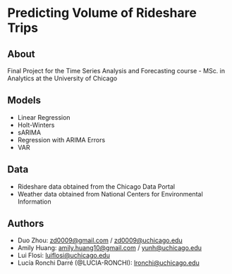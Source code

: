 # Predicting Volume of Rideshare Trips

## About

Final Project for the Time Series Analysis and Forecasting course - MSc. in Analytics at the University of Chicago

## Models

- Linear Regression
- Holt-Winters
- sARIMA
- Regression with ARIMA Errors
- VAR

## Data

- Rideshare data obtained from the Chicago Data Portal
- Weather data obtained from National Centers for Environmental Information

## Authors

- Duo Zhou: zd0009@gmail.com / zd0009@uchicago.edu <br>
- Amily Huang: amily.huang10@gmail.com / yunh@uchicago.edu <br>
- Lui Flosi: luiflosi@uchicago.edu <br>
- Lucía Ronchi Darré (@LUCIA-RONCHI): lronchi@uchicago.edu <br>
